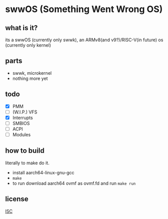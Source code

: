 # swwOS (Something Went Wrong OS)

## what is it?

its a swwOS (currently only swwk), an ARMv8(and v9?)/RISC-V(in future) os (currently only kernel)

## parts
 - swwk, microkernel
 - nothing more yet

## todo

- [x] PMM
- [ ] (W.I.P.) VFS
- [x] Interrupts
- [ ] SMBIOS
- [ ] ACPI 
- [ ] Modules

## how to build
literally to make do it.
 - install aarch64-linux-gnu-gcc
 - `make`
 - to run download aarch64 ovmf as ovmf.fd and run `make run`

## license

[ISC](LICENSE)